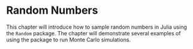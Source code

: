 # Random Numbers

This chapter will introduce how to sample random numbers in Julia using the `Random` package. The chapter will demonstrate several examples of using the package to run Monte Carlo simulations. 